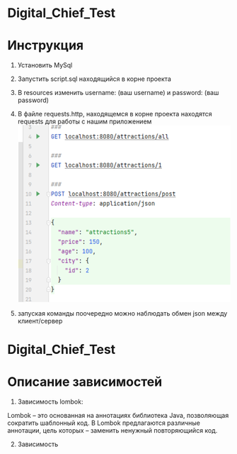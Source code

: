 # Digital_Chief_Test
# Инструкция

1) Установить MySql

2) Запустить script.sql находящийся в корне проекта

3) В resources изменить  username: (ваш username)  и  password: (ваш password)

4) В файле requests.http, находящемся в корне проекта находятся requests для работы с нашим приложением
![img.png](img.png)
5) запуская команды поочередно можно наблюдать обмен json между клиент/сервер 

# Digital_Chief_Test
# Описание зависимостей

1) Зависимость lombok:

Lombok – это основанная на аннотациях библиотека Java, позволяющая сократить шаблонный код. 
В Lombok предлагаются различные аннотации, цель которых – заменить ненужный повторяющийся код. 

2) Зависимость 